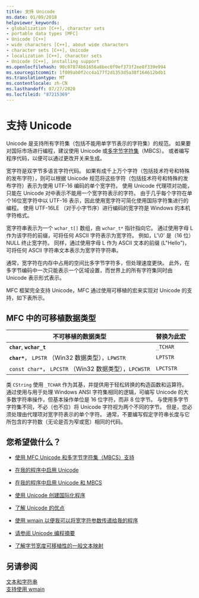 ```yaml
---
title: 支持 Unicode
ms.date: 01/09/2018
helpviewer_keywords:
- globalization [C++], character sets
- portable data types [MFC]
- Unicode [C++]
- wide characters [C++], about wide characters
- character sets [C++], Unicode
- localization [C++], character sets
- Unicode [C++], installing support
ms.openlocfilehash: 90c07874b61656a8bec0f9ef373f2ee8f339e994
ms.sourcegitcommit: 1f009ab0f2cc4a177f2d1353d5a38f164612bdb1
ms.translationtype: MT
ms.contentlocale: zh-CN
ms.lasthandoff: 07/27/2020
ms.locfileid: "87215369"
---
```

# <a name="support-for-unicode"></a>支持 Unicode

Unicode 是支持所有字符集（包括不能用单字节表示的字符集）的规范。  如果要对国际市场进行编程，建议使用 Unicode 或[多字节字符集](../text/support-for-multibyte-character-sets-mbcss.md)（MBCS）。 或者编写程序代码，以便可以通过更改开关来生成。

宽字符是双字节多语言字符代码。 如果有成千上万个字符（包括技术符号和特殊的发布字符），则可以根据 Unicode 规范将这些字符（包括技术符号和特殊的发布字符）表示为使用 UTF-16 编码的单个宽字符。 使用 Unicode 代理项对功能，只能在 Unicode 对中表示不能用一个宽字符表示的字符。 由于几乎每个字符在单个16位宽字符中以 UTF-16 表示，因此使用宽字符可简化使用国际字符集进行的编程。 使用 UTF-16LE （对于小字节序）进行编码的宽字符是 Windows 的本机字符格式。

宽字符串表示为一个 `wchar_t[]` 数组，由 `wchar_t*` 指针指向它。 通过使用字母 L 作为该字符的前缀，可将任何 ASCII 字符表示为宽字符。 例如，L'\0' 是（16 位）NULL 终止宽字符。 同样，通过使用字母 L 作为 ASCII 文本的前缀 (L"Hello")，可将任何 ASCII 字符串文本表示为宽字符字符串。

通常，宽字符在内存中占用的空间比多字节字符多，但处理速度更快。 此外，在多字节编码中一次只能表示一个区域设置，而世界上的所有字符集同时由 Unicode 表示形式表示。

MFC 框架完全支持 Unicode，MFC 通过使用可移植的宏来实现对 Unicode 的支持，如下表所示。

## <a name="portable-data-types-in-mfc"></a>MFC 中的可移植数据类型

|不可移植的数据类型|替换为此宏|
|-----------------------------|----------------------------|
|**`char`**, **`wchar_t`**|`_TCHAR`|
|**`char*`**， `LPSTR` （Win32 数据类型），`LPWSTR`|`LPTSTR`|
|`const char*`， `LPCSTR` （Win32 数据类型），`LPCWSTR`|`LPCTSTR`|

类 `CString` 使用 `_TCHAR` 作为其基，并提供用于轻松转换的构造函数和运算符。 通过使用与用于处理 Windows ANSI 字符集相同的逻辑，可编写 Unicode 的大多数字符串操作，但基本操作单位是 16 位字符，而非 8 位字节。 与使用多字节字符集不同，不必（也不应）将 Unicode 字符视为两个不同的字节。 但是，您必须处理由代理项对宽字符表示的单个字符。 通常，不要编写假定字符串长度与它所包含的字符数（无论是否为窄或宽）相同的代码。

## <a name="what-do-you-want-to-do"></a>您希望做什么？

- [使用 MFC Unicode 和多字节字符集（MBCS）支持](../atl-mfc-shared/unicode-and-multibyte-character-set-mbcs-support.md)

- [在我的程序中启用 Unicode](../text/international-enabling.md)

- [在我的程序中启用 Unicode 和 MBCS](../text/internationalization-strategies.md)

- [使用 Unicode 创建国际化程序](../text/unicode-programming-summary.md)

- [了解 Unicode 的优点](../text/benefits-of-character-set-portability.md)

- [使用 wmain 以便我可以将宽字符参数传递给我的程序](../text/support-for-using-wmain.md)

- [请参阅 Unicode 编程摘要](../text/unicode-programming-summary.md)

- [了解字节宽度可移植性的一般文本映射](../text/generic-text-mappings-in-tchar-h.md)

## <a name="see-also"></a>另请参阅

[文本和字符串](../text/text-and-strings-in-visual-cpp.md)<br/>
[支持使用 wmain](../text/support-for-using-wmain.md)
